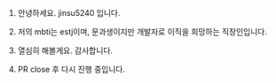 1. 안녕하세요. jinsu5240 입니다. 

2. 저의 mbti는 estj이며, 문과생이지만 개발자로 이직을 희망하는 직장인입니다. 

3. 열심히 해볼게요. 감사합니다. 

4. PR close 후 다시 진행 중입니다.

